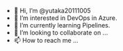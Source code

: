 - 👋 Hi, I’m @yutaka20111005
- 👀 I’m interested in DevOps in Azure.
- 🌱 I’m currently learning Pipelines.
- 💞️ I’m looking to collaborate on ...
- 📫 How to reach me ...

<!---
yutaka20111005/yutaka20111005 is a ✨ special ✨ repository because its `README.md` (this file) appears on your GitHub profile.
You can click the Preview link to take a look at your changes.
--->

